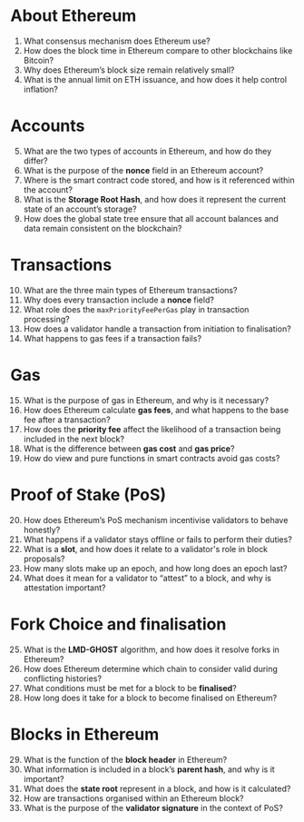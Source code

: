 # About Ethereum  
1. What consensus mechanism does Ethereum use?  
2. How does the block time in Ethereum compare to other blockchains like Bitcoin?  
3. Why does Ethereum’s block size remain relatively small?  
4. What is the annual limit on ETH issuance, and how does it help control inflation?
# Accounts  
5. What are the two types of accounts in Ethereum, and how do they differ?  
6. What is the purpose of the **nonce** field in an Ethereum account?  
7. Where is the smart contract code stored, and how is it referenced within the account?  
8. What is the **Storage Root Hash**, and how does it represent the current state of an account’s storage?  
9. How does the global state tree ensure that all account balances and data remain consistent on the blockchain?
# Transactions  
10. What are the three main types of Ethereum transactions?  
11. Why does every transaction include a **nonce** field?  
12. What role does the `maxPriorityFeePerGas` play in transaction processing?  
13. How does a validator handle a transaction from initiation to finalisation?  
14. What happens to gas fees if a transaction fails?
# Gas  
15. What is the purpose of gas in Ethereum, and why is it necessary?  
16. How does Ethereum calculate **gas fees**, and what happens to the base fee after a transaction?  
17. How does the **priority fee** affect the likelihood of a transaction being included in the next block?  
18. What is the difference between **gas cost** and **gas price**?  
19. How do view and pure functions in smart contracts avoid gas costs?  
# Proof of Stake (PoS)  
20. How does Ethereum’s PoS mechanism incentivise validators to behave honestly?  
21. What happens if a validator stays offline or fails to perform their duties?  
22. What is a **slot**, and how does it relate to a validator's role in block proposals?  
23. How many slots make up an epoch, and how long does an epoch last?  
24. What does it mean for a validator to “attest” to a block, and why is attestation important?
# Fork Choice and finalisation
25. What is the **LMD-GHOST** algorithm, and how does it resolve forks in Ethereum?  
26. How does Ethereum determine which chain to consider valid during conflicting histories?  
27. What conditions must be met for a block to be **finalised**?  
28. How long does it take for a block to become finalised on Ethereum?
# Blocks in Ethereum  
29. What is the function of the **block header** in Ethereum?  
30. What information is included in a block’s **parent hash**, and why is it important?  
31. What does the **state root** represent in a block, and how is it calculated?  
32. How are transactions organised within an Ethereum block?  
33. What is the purpose of the **validator signature** in the context of PoS?
